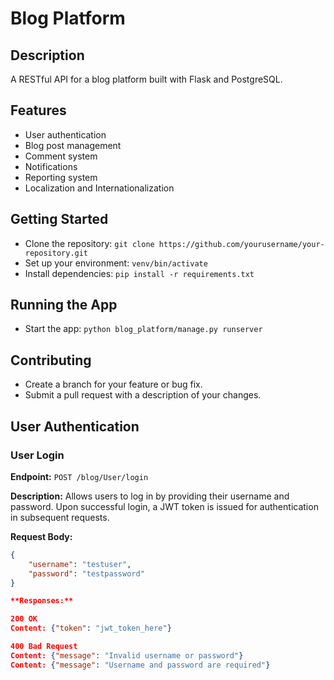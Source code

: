 # Blog Platform

## Description
A RESTful API for a blog platform built with Flask and PostgreSQL.

## Features
- User authentication
- Blog post management
- Comment system
- Notifications
- Reporting system
- Localization and Internationalization

## Getting Started
- Clone the repository: `git clone https://github.com/yourusername/your-repository.git`
- Set up your environment: `venv/bin/activate`
- Install dependencies: `pip install -r requirements.txt`

## Running the App
- Start the app: `python blog_platform/manage.py runserver`

## Contributing
- Create a branch for your feature or bug fix.
- Submit a pull request with a description of your changes.

<!-- ## Code Coverage

[![codecov](https://codecov.io/gh/yourusername/yourrepository/branch/main/graph/badge.svg?token=YOUR_CODECOV_TOKEN)](https://codecov.io/gh/yourusername/yourrepository) -->

## User Authentication

### User Login

**Endpoint:** `POST /blog/User/login`

**Description:** Allows users to log in by providing their username and password. Upon successful login, a JWT token is issued for authentication in subsequent requests.

**Request Body:**

```json
{
    "username": "testuser",
    "password": "testpassword"
}

**Responses:**

200 OK
Content: {"token": "jwt_token_here"}

400 Bad Request
Content: {"message": "Invalid username or password"}
Content: {"message": "Username and password are required"}
